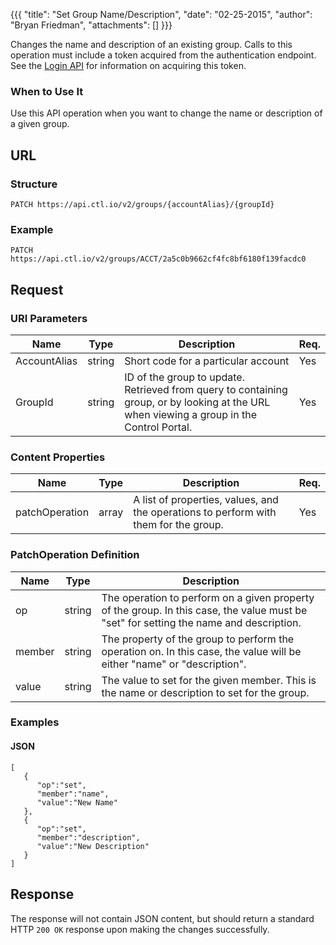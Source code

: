 {{{
  "title": "Set Group Name/Description",
  "date": "02-25-2015",
  "author": "Bryan Friedman",
  "attachments": []
}}}

Changes the name and description of an existing group. Calls to this operation must include a token acquired from the authentication endpoint. See the [Login API](..Authentication/login.md) for information on acquiring this token.

### When to Use It

Use this API operation when you want to change the name or description of a given group.

## URL

### Structure

    PATCH https://api.ctl.io/v2/groups/{accountAlias}/{groupId}

### Example

    PATCH https://api.ctl.io/v2/groups/ACCT/2a5c0b9662cf4fc8bf6180f139facdc0

## Request

### URI Parameters

<table>
  <thead>
    <tr>
      <th>Name</th>
      <th>Type</th>
      <th>Description</th>
      <th>Req.</th>
    </tr>
  </thead>
  <tbody>
    <tr>
      <td>AccountAlias</td>
      <td>string</td>
      <td>Short code for a particular account</td>
      <td>Yes</td>
    </tr>
    <tr>
      <td>GroupId</td>
      <td>string</td>
      <td>ID of the group to update. Retrieved from query to containing group, or by looking at the URL when viewing a group in the Control Portal.</td>
      <td>Yes</td>
    </tr>
  </tbody>
</table>


### Content Properties

<table>
  <thead>
    <tr>
      <th>Name</th>
      <th>Type</th>
      <th>Description</th>
      <th>Req.</th>
    </tr>
  </thead>
  <tbody>
    <tr>
      <td>patchOperation</td>
      <td>array</td>
      <td>A list of properties, values, and the operations to perform with them for the group.</td>
      <td>Yes</td>
    </tr>
  </tbody>
</table>

### PatchOperation Definition

<table>
  <thead>
    <tr>
      <th>Name</th>
      <th>Type</th>
      <th>Description</th>
    </tr>
  </thead>
  <tbody>
    <tr>
      <td>op</td>
      <td>string</td>
      <td>The operation to perform on a given property of the group. In this case, the value must be "set" for setting the name and description.
</td>
    </tr>
    <tr>
      <td>member</td>
      <td>string</td>
      <td>The property of the group to perform the operation on. In this case, the value will be either "name" or "description".</td>
    </tr>
    <tr>
      <td>value</td>
      <td>string</td>
      <td>The value to set for the given member. This is the name or description to set for the group.</td>
    </tr>
  </tbody>
</table>


### Examples

#### JSON

    [
       {
          "op":"set",
          "member":"name",
          "value":"New Name"
       },
       {
          "op":"set",
          "member":"description",
          "value":"New Description"
       }
    ]

## Response

The response will not contain JSON content, but should return a standard HTTP `200 OK` response upon making the changes successfully.
